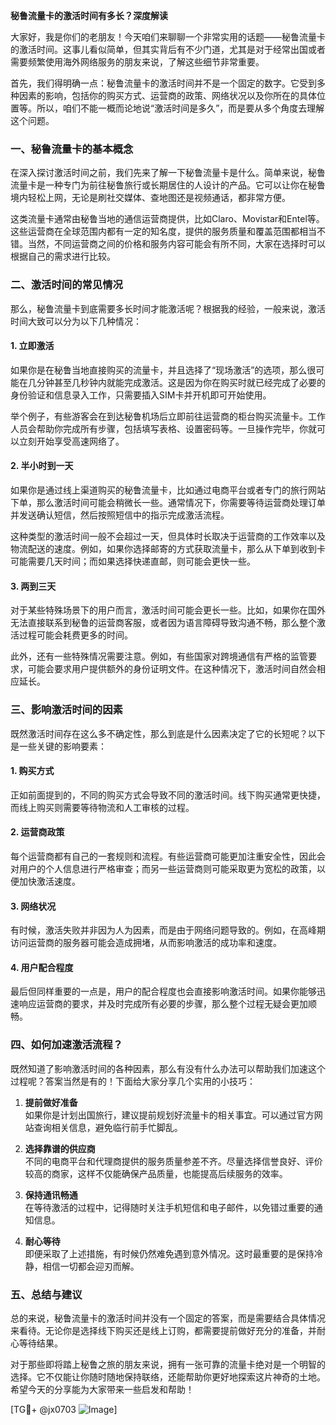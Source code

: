**秘鲁流量卡的激活时间有多长？深度解读**

大家好，我是你们的老朋友！今天咱们来聊聊一个非常实用的话题——秘鲁流量卡的激活时间。这事儿看似简单，但其实背后有不少门道，尤其是对于经常出国或者需要频繁使用海外网络服务的朋友来说，了解这些细节非常重要。

首先，我们得明确一点：秘鲁流量卡的激活时间并不是一个固定的数字。它受到多种因素的影响，包括你的购买方式、运营商的政策、网络状况以及你所在的具体位置等。所以，咱们不能一概而论地说“激活时间是多久”，而是要从多个角度去理解这个问题。

### 一、秘鲁流量卡的基本概念

在深入探讨激活时间之前，我们先来了解一下秘鲁流量卡是什么。简单来说，秘鲁流量卡是一种专门为前往秘鲁旅行或长期居住的人设计的产品。它可以让你在秘鲁境内轻松上网，无论是刷社交媒体、查地图还是视频通话，都非常方便。

这类流量卡通常由秘鲁当地的通信运营商提供，比如Claro、Movistar和Entel等。这些运营商在全球范围内都有一定的知名度，提供的服务质量和覆盖范围都相当不错。当然，不同运营商之间的价格和服务内容可能会有所不同，大家在选择时可以根据自己的需求进行比较。

### 二、激活时间的常见情况

那么，秘鲁流量卡到底需要多长时间才能激活呢？根据我的经验，一般来说，激活时间大致可以分为以下几种情况：

#### 1. 立即激活
如果你是在秘鲁当地直接购买的流量卡，并且选择了“现场激活”的选项，那么很可能在几分钟甚至几秒钟内就能完成激活。这是因为你在购买时就已经完成了必要的身份验证和信息录入工作，只需要插入SIM卡并开机即可开始使用。

举个例子，有些游客会在到达秘鲁机场后立即前往运营商的柜台购买流量卡。工作人员会帮助你完成所有步骤，包括填写表格、设置密码等。一旦操作完毕，你就可以立刻开始享受高速网络了。

#### 2. 半小时到一天
如果你是通过线上渠道购买的秘鲁流量卡，比如通过电商平台或者专门的旅行网站下单，那么激活时间可能会稍微长一些。通常情况下，你需要等待运营商处理订单并发送确认短信，然后按照短信中的指示完成激活流程。

这种类型的激活时间一般不会超过一天，但具体时长取决于运营商的工作效率以及物流配送的速度。例如，如果你选择邮寄的方式获取流量卡，那么从下单到收到卡可能需要几天时间；而如果选择快递直邮，则可能会更快一些。

#### 3. 两到三天
对于某些特殊场景下的用户而言，激活时间可能会更长一些。比如，如果你在国外无法直接联系到秘鲁的运营商客服，或者因为语言障碍导致沟通不畅，那么整个激活过程可能会耗费更多的时间。

此外，还有一些特殊情况需要注意。例如，有些国家对跨境通信有严格的监管要求，可能会要求用户提供额外的身份证明文件。在这种情况下，激活时间自然会相应延长。

### 三、影响激活时间的因素

既然激活时间存在这么多不确定性，那么到底是什么因素决定了它的长短呢？以下是一些关键的影响要素：

#### 1. 购买方式
正如前面提到的，不同的购买方式会导致不同的激活时间。线下购买通常更快捷，而线上购买则需要等待物流和人工审核的过程。

#### 2. 运营商政策
每个运营商都有自己的一套规则和流程。有些运营商可能更加注重安全性，因此会对用户的个人信息进行严格审查；而另一些运营商则可能采取更为宽松的政策，以便加快激活速度。

#### 3. 网络状况
有时候，激活失败并非因为人为因素，而是由于网络问题导致的。例如，在高峰期访问运营商的服务器可能会造成拥堵，从而影响激活的成功率和速度。

#### 4. 用户配合程度
最后但同样重要的一点是，用户的配合程度也会直接影响激活时间。如果你能够迅速响应运营商的要求，并及时完成所有必要的步骤，那么整个过程无疑会更加顺畅。

### 四、如何加速激活流程？

既然知道了影响激活时间的各种因素，那么有没有什么办法可以帮助我们加速这个过程呢？答案当然是有的！下面给大家分享几个实用的小技巧：

1. **提前做好准备**  
   如果你是计划出国旅行，建议提前规划好流量卡的相关事宜。可以通过官方网站查询相关信息，避免临行前手忙脚乱。

2. **选择靠谱的供应商**  
   不同的电商平台和代理商提供的服务质量参差不齐。尽量选择信誉良好、评价较高的商家，这样不仅能确保产品质量，也能提高后续服务的效率。

3. **保持通讯畅通**  
   在等待激活的过程中，记得随时关注手机短信和电子邮件，以免错过重要的通知信息。

4. **耐心等待**  
   即便采取了上述措施，有时候仍然难免遇到意外情况。这时最重要的是保持冷静，相信一切都会迎刃而解。

### 五、总结与建议

总的来说，秘鲁流量卡的激活时间并没有一个固定的答案，而是需要结合具体情况来看待。无论你是选择线下购买还是线上订购，都需要提前做好充分的准备，并耐心等待结果。

对于那些即将踏上秘鲁之旅的朋友来说，拥有一张可靠的流量卡绝对是一个明智的选择。它不仅能让你随时随地保持联络，还能帮助你更好地探索这片神奇的土地。希望今天的分享能为大家带来一些启发和帮助！

[TG💪+ @jx0703 ![Image](https://github.com/user-attachments/assets/dbca1d08-cadb-493c-b0ec-ad6f7a83f270)]